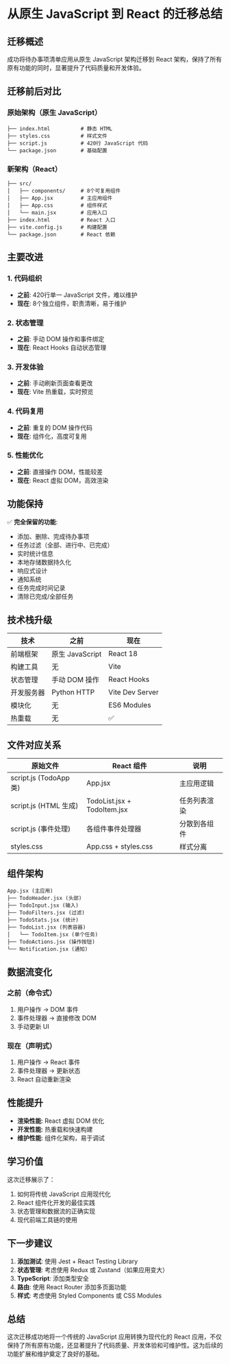 # 从原生 JavaScript 到 React 的迁移总结

## 迁移概述

成功将待办事项清单应用从原生 JavaScript 架构迁移到 React 架构，保持了所有原有功能的同时，显著提升了代码质量和开发体验。

## 迁移前后对比

### 原始架构（原生 JavaScript）
```
├── index.html          # 静态 HTML
├── styles.css          # 样式文件
├── script.js           # 420行 JavaScript 代码
└── package.json        # 基础配置
```

### 新架构（React）
```
├── src/
│   ├── components/     # 8个可复用组件
│   ├── App.jsx         # 主应用组件
│   ├── App.css         # 组件样式
│   └── main.jsx        # 应用入口
├── index.html          # React 入口
├── vite.config.js      # 构建配置
└── package.json        # React 依赖
```

## 主要改进

### 1. 代码组织
- **之前**: 420行单一 JavaScript 文件，难以维护
- **现在**: 8个独立组件，职责清晰，易于维护

### 2. 状态管理
- **之前**: 手动 DOM 操作和事件绑定
- **现在**: React Hooks 自动状态管理

### 3. 开发体验
- **之前**: 手动刷新页面查看更改
- **现在**: Vite 热重载，实时预览

### 4. 代码复用
- **之前**: 重复的 DOM 操作代码
- **现在**: 组件化，高度可复用

### 5. 性能优化
- **之前**: 直接操作 DOM，性能较差
- **现在**: React 虚拟 DOM，高效渲染

## 功能保持

✅ **完全保留的功能**:
- 添加、删除、完成待办事项
- 任务过滤（全部、进行中、已完成）
- 实时统计信息
- 本地存储数据持久化
- 响应式设计
- 通知系统
- 任务完成时间记录
- 清除已完成/全部任务

## 技术栈升级

| 技术 | 之前 | 现在 |
|------|------|------|
| 前端框架 | 原生 JavaScript | React 18 |
| 构建工具 | 无 | Vite |
| 状态管理 | 手动 DOM 操作 | React Hooks |
| 开发服务器 | Python HTTP | Vite Dev Server |
| 模块化 | 无 | ES6 Modules |
| 热重载 | 无 | ✅ |

## 文件对应关系

| 原始文件 | React 组件 | 说明 |
|----------|------------|------|
| script.js (TodoApp 类) | App.jsx | 主应用逻辑 |
| script.js (HTML 生成) | TodoList.jsx + TodoItem.jsx | 任务列表渲染 |
| script.js (事件处理) | 各组件事件处理器 | 分散到各组件 |
| styles.css | App.css + styles.css | 样式分离 |

## 组件架构

```
App.jsx (主应用)
├── TodoHeader.jsx (头部)
├── TodoInput.jsx (输入)
├── TodoFilters.jsx (过滤)
├── TodoStats.jsx (统计)
├── TodoList.jsx (列表容器)
│   └── TodoItem.jsx (单个任务)
├── TodoActions.jsx (操作按钮)
└── Notification.jsx (通知)
```

## 数据流变化

### 之前（命令式）
1. 用户操作 → DOM 事件
2. 事件处理器 → 直接修改 DOM
3. 手动更新 UI

### 现在（声明式）
1. 用户操作 → React 事件
2. 事件处理器 → 更新状态
3. React 自动重新渲染

## 性能提升

- **渲染性能**: React 虚拟 DOM 优化
- **开发性能**: 热重载和快速构建
- **维护性能**: 组件化架构，易于调试

## 学习价值

这次迁移展示了：
1. 如何将传统 JavaScript 应用现代化
2. React 组件化开发的最佳实践
3. 状态管理和数据流的正确实现
4. 现代前端工具链的使用

## 下一步建议

1. **添加测试**: 使用 Jest + React Testing Library
2. **状态管理**: 考虑使用 Redux 或 Zustand（如果应用变大）
3. **TypeScript**: 添加类型安全
4. **路由**: 使用 React Router 添加多页面功能
5. **样式**: 考虑使用 Styled Components 或 CSS Modules

## 总结

这次迁移成功地将一个传统的 JavaScript 应用转换为现代化的 React 应用，不仅保持了所有原有功能，还显著提升了代码质量、开发体验和可维护性。这为后续的功能扩展和维护奠定了良好的基础。 